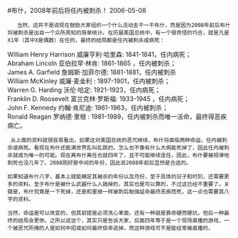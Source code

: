 #布什，2008年前后将任内被刺杀！
2006-05-08

                                                                     

                                                                     
                                                                    
       当然，这并不是说现在鼓励大家组织一个什么活动去干一干布什，而是因为2008年前后布什将被刺杀是出自一个众所周知的简单统计。在历届美国总统中，有一个很奇怪的巧合，就是凡是X1年（其中X是偶数）在任的，最终的结局都是任内被刺杀或病死：  
   
William Henry Harrison 威廉亨利·哈里森: 1841-1841，任内病死；  
Abraham Lincoln 亚伯拉罕·林肯: 1861-1865 ，任内被刺杀；  
James A. Garfield 詹姆斯·加菲尔德: 1881-1881，任内被刺杀  
William McKinley 威廉·麦金利 : 1897-1901，任内被刺杀；  
Warren G. Harding 沃伦·哈定: 1921-1923，任内病死；  
Franklin D. Roosevelt 富兰克林·罗斯福: 1933-1945 ，任内病死；  
John F. Kennedy 约翰·肯尼迪: 1961-1963，任内被刺杀；  
Ronald Reagan 罗纳德·里根 : 1981-1989，任内被刺杀而唯一活命，最终得恶疾病亡。  
   
     从上面的资料就很容易看出，如果这对美国总统的恶咒继续，布什将面临两种命运，任内被刺杀或病死。看现在布什还能满世界乱叫乱跳的，怎么也不像有什么大病能死掉了，因此任内被刺杀就成为唯一的可能。现在离布什离任也就四年了，且不可能继续连任，因此，布什要被规律地刺死也没几年了。2008刚好是中间的年份，因此说2008年前后显然是合适的。  
   
    如果知道布什八字，基本上就能确定其被杀的年份以及月份，至于具体的日子和时刻，还需要更多的资料。至于布什是被什么武器什么人搞掉的，其实也是可以算的，不过这已经不重要了。关键是，布什究竟是一下死掉，还是和里根一样被刺后勉强延命最终恶疾而死，这一点也需要其八字的资料。  
   
    当然，命运是可以改变的，但其前提是必须洗心革面，还有一种就是靠命硬而硬抗，但后一种最终的结局会更惨。之所以说这个，其实只是告诉大家，后面四年等于是一个现场直播的游戏，一个被恶咒所掩的人是如何中招或如何最终侥幸逃掉，而这种游戏可不是能经常被直播的，